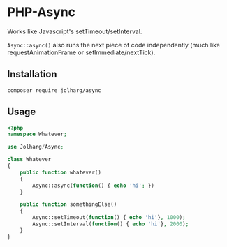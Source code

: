 # PHP-Async

Works like Javascript's setTimeout/setInterval.

`Async::async()` also runs the next piece of code independently (much like requestAnimationFrame or setImmediate/nextTick).

## Installation

`composer require jolharg/async`

## Usage

```php
<?php
namespace Whatever;

use Jolharg/Async;

class Whatever
{
    public function whatever()
    {
        Async::async(function() { echo 'hi'; })
    }

    public function somethingElse()
    {
        Async::setTimeout(function() { echo 'hi'}, 1000);
        Async::setInterval(function() { echo 'hi'}, 2000);
    }
}
```
